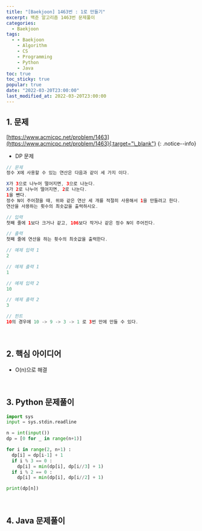 ```yaml
---
title: "[Baekjoon] 1463번 : 1로 만들기"
excerpt: 백준 알고리즘 1463번 문제풀이
categories:
  - Baekjoon
tags:
  - - Baekjoon
    - Algorithm
    - CS
    - Programming
    - Python
    - Java
toc: true
toc_sticky: true
popular: true
date: "2022-03-20T23:00:00"
last_modified_at: 2022-03-20T23:00:00
---
```


## 1. 문제

[https://www.acmicpc.net/problem/1463](https://www.acmicpc.net/problem/1463){:target="\_blank"}
{: .notice--info}

- DP 문제

```java
// 문제
정수 X에 사용할 수 있는 연산은 다음과 같이 세 가지 이다.

X가 3으로 나누어 떨어지면, 3으로 나눈다.
X가 2로 나누어 떨어지면, 2로 나눈다.
1을 뺀다.
정수 N이 주어졌을 때, 위와 같은 연산 세 개를 적절히 사용해서 1을 만들려고 한다.
연산을 사용하는 횟수의 최솟값을 출력하시오.

// 입력
첫째 줄에 1보다 크거나 같고, 106보다 작거나 같은 정수 N이 주어진다.

// 출력
첫째 줄에 연산을 하는 횟수의 최솟값을 출력한다.

// 예제 입력 1
2

// 예제 출력 1
1

// 예제 입력 2
10

// 예제 출력 2
3

// 힌트
10의 경우에 10 -> 9 -> 3 -> 1 로 3번 만에 만들 수 있다.
```

<br>

## 2. 핵심 아이디어

- O(n)으로 해결

<br>

## 3. Python 문제풀이

```python
import sys
input = sys.stdin.readline

n = int(input())
dp = [0 for _ in range(n+1)]

for i in range(2, n+1) :
  dp[i] = dp[i-1] + 1
  if i % 3 == 0 :
    dp[i] = min(dp[i], dp[i//3] + 1)
  if i % 2 == 0 :
    dp[i] = min(dp[i], dp[i//2] + 1)

print(dp[n])
```

<br>

## 4. Java 문제풀이

```java

```
